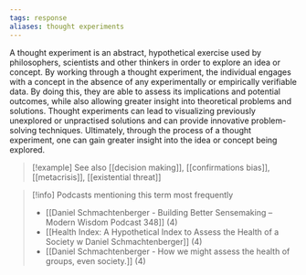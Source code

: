 ```yaml
---
tags: response
aliases: thought experiments
---
```


A thought experiment is an abstract, hypothetical exercise used by philosophers, scientists and other thinkers in order to explore an idea or concept. By working through a thought experiment, the individual engages with a concept in the absence of any experimentally or empirically verifiable data. By doing this, they are able to assess its implications and potential outcomes, while also allowing greater insight into theoretical problems and solutions. Thought experiments can lead to visualizing previously unexplored or unpractised solutions and can provide innovative problem-solving techniques. Ultimately, through the process of a thought experiment, one can gain greater insight into the idea or concept being explored.

> [!example] See also
> [[decision making]], [[confirmations bias]], [[metacrisis]], [[existential threat]]

> [!info] Podcasts mentioning this term most frequently
> * [[Daniel Schmachtenberger - Building Better Sensemaking – Modern Wisdom Podcast 348]] (4)
> * [[Health Index: A Hypothetical Index to Assess the Health of a Society w  Daniel Schmachtenberger]] (4)
> * [[Daniel Schmachtenberger - How we might assess the health of groups, even society.]] (4)